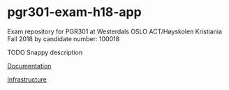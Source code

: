 # pgr301-exam-h18-app

Exam repository for PGR301 at Westerdals OSLO ACT/Høyskolen Kristiania Fall 2018 by candidate number: 100018

TODO Snappy description 


[Documentation](docs/README.md)

[Infrastructure](https://github.com/pgr301-exam-atumn-2018-100018/pgr301-exam-18-infra)